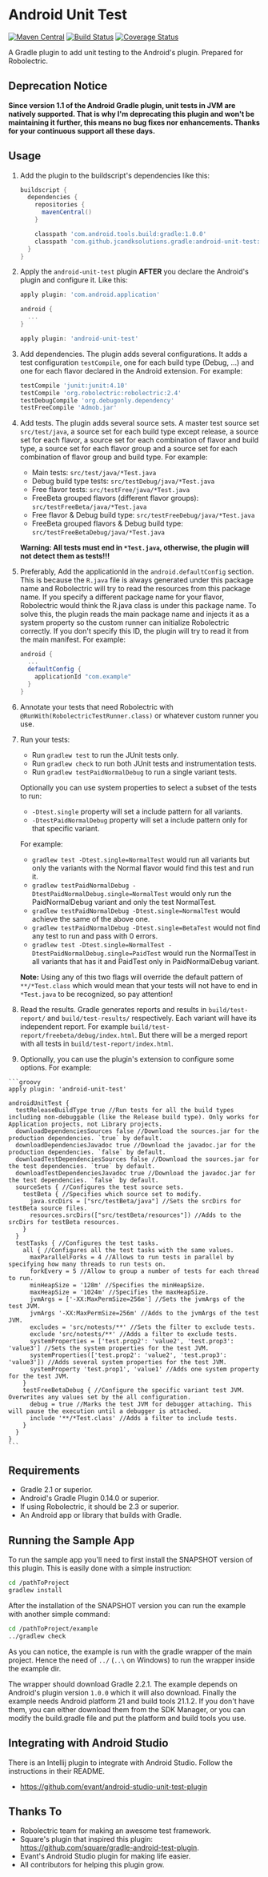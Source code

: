 Android Unit Test
=================
[![Maven Central](https://maven-badges.herokuapp.com/maven-central/com.github.jcandksolutions.gradle/android-unit-test/badge.svg)](https://maven-badges.herokuapp.com/maven-central/com.github.jcandksolutions.gradle/android-unit-test)
[![Build Status](https://travis-ci.org/JCAndKSolutions/android-unit-test.svg?branch=master)](https://travis-ci.org/JCAndKSolutions/android-unit-test)
[![Coverage Status](https://coveralls.io/repos/JCAndKSolutions/android-unit-test/badge.svg?branch=master)](https://coveralls.io/r/JCAndKSolutions/android-unit-test?branch=master)

A Gradle plugin to add unit testing to the Android's plugin. Prepared for Robolectric.

Deprecation Notice
------------------
**Since version 1.1 of the Android Gradle plugin, unit tests in JVM are natively supported. That is why I'm deprecating this plugin and won't be maintaining it further, this means no bug fixes nor enhancements. Thanks for your continuous support all these days.**

Usage
-----
1.  Add the plugin to the buildscript's dependencies like this:

    ```groovy
    buildscript {
      dependencies {
        repositories {
          mavenCentral()
        }

        classpath 'com.android.tools.build:gradle:1.0.0'
        classpath 'com.github.jcandksolutions.gradle:android-unit-test:2.1.1'
      }
    }
    ```
2.  Apply the `android-unit-test` plugin **AFTER** you declare the Android's plugin and configure it. Like this:

    ```groovy
    apply plugin: 'com.android.application'

    android {
      ...
    }

    apply plugin: 'android-unit-test'
    ```
3.  Add dependencies. The plugin adds several configurations. It adds a test configuration `testCompile`, one for each build type (Debug, ...) and one for each flavor declared in the Android extension. For example:

    ```groovy
    testCompile 'junit:junit:4.10'
    testCompile 'org.robolectric:robolectric:2.4'
    testDebugCompile 'org.debugonly.dependency'
    testFreeCompile 'Admob.jar'
    ```
4.  Add tests. The plugin adds several source sets. A master test source set `src/test/java`, a source set for each build type except release, a source set for each flavor, a source set for each combination of flavor and build type, a source set for each flavor group and a source set for each combination of flavor group and build type. For example:
    - Main tests: `src/test/java/*Test.java`
    - Debug build type tests: `src/testDebug/java/*Test.java`
    - Free flavor tests: `src/testFree/java/*Test.java`
    - FreeBeta grouped flavors (different flavor groups): `src/testFreeBeta/java/*Test.java`
    - Free flavor & Debug build type: `src/testFreeDebug/java/*Test.java`
    - FreeBeta grouped flavors & Debug build type: `src/testFreeBetaDebug/java/*Test.java`

    **Warning: All tests must end in `*Test.java`, otherwise, the plugin will not detect them as tests!!!**
5.  Preferably, Add the applicationId in the `android.defaultConfig` section. This is because the `R.java` file is always generated under this package name and Robolectric will try to read the resources from this package name. If you specify a different package name for your flavor, Robolectric would think the R.java class is under this package name. To solve this, the plugin reads the main package name and injects it as a system property so the custom runner can initialize Robolectric correctly. If you don't specify this ID, the plugin will try to read it from the main manifest. For example:

    ```groovy
    android {
      ...
      defaultConfig {
        applicationId "com.example"
      }
    }
    ```
6.  Annotate your tests that need Robolectric with `@RunWith(RobolectricTestRunner.class)` or whatever custom runner you use.
7.  Run your tests:
    - Run `gradlew test` to run the JUnit tests only.
    - Run `gradlew check` to run both JUnit tests and instrumentation tests.
    - Run `gradlew testPaidNormalDebug` to run a single variant tests.

    Optionally you can use system properties to select a subset of the tests to run:
    - `-Dtest.single` property will set a include pattern for all variants.
    - `-DtestPaidNormalDebug` property will set a include pattern only for that specific variant.

    For example:
    - `gradlew test -Dtest.single=NormalTest` would run all variants but only the variants with the Normal flavor would find this test and run it.
    - `gradlew testPaidNormalDebug -DtestPaidNormalDebug.single=NormalTest` would only run the PaidNormalDebug variant and only the test NormalTest.
    - `gradlew testPaidNormalDebug -Dtest.single=NormalTest` would achieve the same of the above one.
    - `gradlew testPaidNormalDebug -Dtest.single=BetaTest` would not find any test to run and pass with 0 errors.
    - `gradlew test -Dtest.single=NormalTest -DtestPaidNormalDebug.single=PaidTest` would run the NormalTest in all variants that has it and PaidTest only in PaidNormalDebug variant.

    **Note:** Using any of this two flags will override the default pattern of `**/*Test.class` which would mean that your tests will not have to end in `*Test.java` to be recognized, so pay attention!

9.  Read the results. Gradle generates reports and results in `build/test-report/` and `build/test-results/` respectively. Each variant will have its independent report. For example `build/test-report/freebeta/debug/index.html`. But there will be a merged report with all tests in `build/test-report/index.html`.
10.  Optionally, you can use the plugin's extension to configure some options. For example:

    ```groovy
    apply plugin: 'android-unit-test'

    androidUnitTest {
      testReleaseBuildType true //Run tests for all the build types including non-debuggable (like the Release build type). Only works for Application projects, not Library projects.
      downloadDependenciesSources false //Download the sources.jar for the production dependencies. `true` by default.
      downloadDependenciesJavadoc true //Download the javadoc.jar for the production dependencies. `false` by default.
      downloadTestDependenciesSources false //Download the sources.jar for the test dependencies. `true` by default.
      downloadTestDependenciesJavadoc true //Download the javadoc.jar for the test dependencies. `false` by default.
      sourceSets { //Configures the test source sets.
        testBeta { //Specifies which source set to modify.
          java.srcDirs = ["src/testBeta/java"] //Sets the srcDirs for testBeta source files.
          resources.srcDirs(["src/testBeta/resources"]) //Adds to the srcDirs for testBeta resources.
        }
      }
      testTasks { //Configures the test tasks.
        all { //Configures all the test tasks with the same values.
          maxParallelForks = 4 //Allows to run tests in parallel by specifying how many threads to run tests on.
          forkEvery = 5 //Allow to group a number of tests for each thread to run.
          minHeapSize = '128m' //Specifies the minHeapSize.
          maxHeapSize = '1024m' //Specifies the maxHeapSize.
          jvmArgs = ['-XX:MaxPermSize=256m'] //Sets the jvmArgs of the test JVM.
          jvmArgs '-XX:MaxPermSize=256m' //Adds to the jvmArgs of the test JVM.
          excludes = 'src/notests/**' //Sets the filter to exclude tests.
          exclude 'src/notests/**' //Adds a filter to exclude tests.
          systemProperties = ['test.prop2': 'value2', 'test.prop3': 'value3'] //Sets the system properties for the test JVM.
          systemProperties(['test.prop2': 'value2', 'test.prop3': 'value3']) //Adds several system properties for the test JVM.
          systemProperty 'test.prop1', 'value1' //Adds one system property for the test JVM.
        }
        testFreeBetaDebug { //Configure the specific variant test JVM. Overwrites any values set by the all configuration.
          debug = true //Marks the test JVM for debugger attaching. This will pause the execution until a debugger is attached.
          include '**/*Test.class' //Adds a filter to include tests.
        }
      }
    }
    ```

Requirements
------------
- Gradle 2.1 or superior.
- Android's Gradle Plugin 0.14.0 or superior.
- If using Robolectric, it should be 2.3 or superior.
- An Android app or library that builds with Gradle.

Running the Sample App
----------------------
To run the sample app you'll need to first install the SNAPSHOT version of this plugin. This is easily done with a simple instruction:

```bash
cd /pathToProject
gradlew install
```

After the installation of the SNAPSHOT version you can run the example with another simple command:

```bash
cd /pathToProject/example
../gradlew check
```

As you can notice, the example is run with the gradle wrapper of the main project. Hence the need of `../` (`..\` on Windows) to run the wrapper inside the example dir.

The wrapper should download Gradle 2.2.1. The example depends on Android's plugin version `1.0.0` which it will also download. Finally the example needs Android platform 21 and build tools 21.1.2. If you don't have them, you can either download them from the SDK Manager, or you can modify the build.gradle file and put the platform and build tools you use.

Integrating with Android Studio
-------------------------------
There is an Intellij plugin to integrate with Android Studio. Follow the instructions in their README.

- https://github.com/evant/android-studio-unit-test-plugin

Thanks To
---------

- Robolectric team for making an awesome test framework.
- Square's plugin that inspired this plugin: https://github.com/square/gradle-android-test-plugin.
- Evant's Android Studio plugin for making life easier.
- All contributors for helping this plugin grow.
